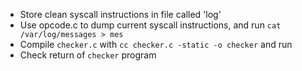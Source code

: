 * Store clean syscall instructions in file called 'log'
* Use opcode.c to dump current syscall instructions, and run
```cat /var/log/messages > mes```
* Compile `checker.c` with ```cc checker.c -static -o checker``` and run
* Check return of `checker` program
